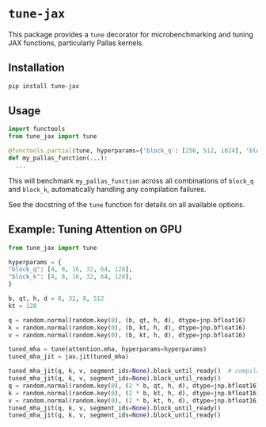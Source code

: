 # `tune-jax`

This package provides a `tune` decorator for microbenchmarking and tuning JAX functions, particularly Pallas kernels.

## Installation

```bash
pip install tune-jax
```

## Usage

```python
import functools
from tune_jax import tune

@functools.partial(tune, hyperparams={'block_q': [256, 512, 1024], 'block_k': [8, 16]})
def my_pallas_function(...):
  ...
```

This will benchmark `my_pallas_function` across all combinations of `block_q` and `block_k`, automatically handling any compilation failures. 

See the docstring of the `tune` function for details on all available options.

## Example: Tuning Attention on GPU

```python
from tune_jax import tune

hyperparams = {
"block_q": [4, 8, 16, 32, 64, 128],
"block_k": [4, 8, 16, 32, 64, 128],
}

b, qt, h, d = 8, 32, 8, 512
kt = 128

q = random.normal(random.key(0), (b, qt, h, d), dtype=jnp.bfloat16)
k = random.normal(random.key(0), (b, kt, h, d), dtype=jnp.bfloat16)
v = random.normal(random.key(0), (b, kt, h, d), dtype=jnp.bfloat16)

tuned_mha = tune(attention.mha, hyperparams=hyperparams)
tuned_mha_jit = jax.jit(tuned_mha)

tuned_mha_jit(q, k, v, segment_ids=None).block_until_ready()  # compilation triggered
tuned_mha_jit(q, k, v, segment_ids=None).block_until_ready()
q = random.normal(random.key(0), (2 * b, qt, h, d), dtype=jnp.bfloat16)
k = random.normal(random.key(0), (2 * b, kt, h, d), dtype=jnp.bfloat16)
v = random.normal(random.key(0), (2 * b, kt, h, d), dtype=jnp.bfloat16)
tuned_mha_jit(q, k, v, segment_ids=None).block_until_ready()
tuned_mha_jit(q, k, v, segment_ids=None).block_until_ready()
```
